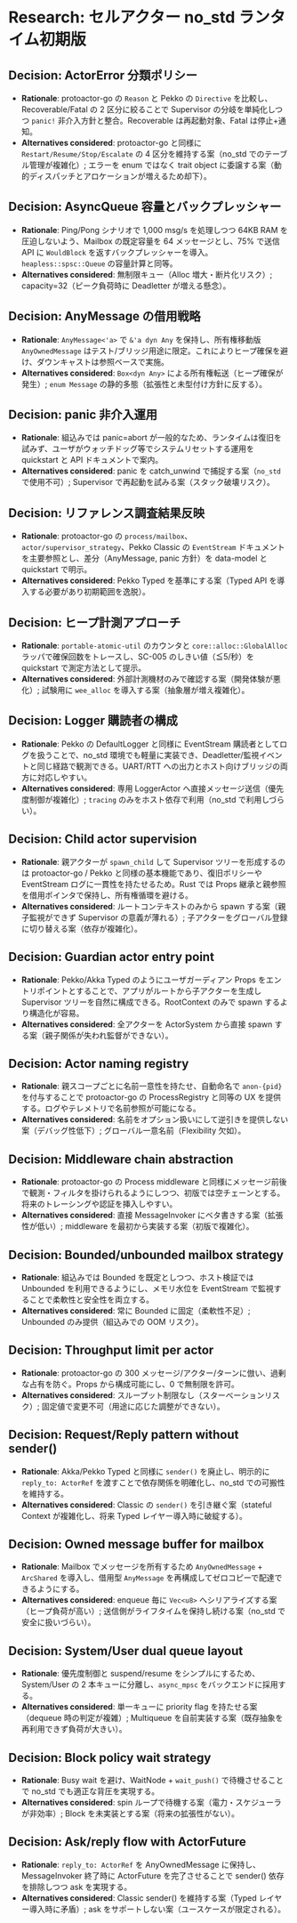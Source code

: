 # Research: セルアクター no_std ランタイム初期版

## Decision: ActorError 分類ポリシー
- **Rationale**: protoactor-go の `Reason` と Pekko の `Directive` を比較し、Recoverable/Fatal の 2 区分に絞ることで Supervisor の分岐を単純化しつつ `panic!` 非介入方針と整合。Recoverable は再起動対象、Fatal は停止+通知。  
- **Alternatives considered**: protoactor-go と同様に `Restart/Resume/Stop/Escalate` の 4 区分を維持する案（no_std でのテーブル管理が複雑化）; エラーを enum ではなく trait object に委譲する案（動的ディスパッチとアロケーションが増えるため却下）。

## Decision: AsyncQueue 容量とバックプレッシャー
- **Rationale**: Ping/Pong シナリオで 1,000 msg/s を処理しつつ 64KB RAM を圧迫しないよう、Mailbox の既定容量を 64 メッセージとし、75% で送信 API に `WouldBlock` を返すバックプレッシャーを導入。`heapless::spsc::Queue` の容量計算と同等。  
- **Alternatives considered**: 無制限キュー（Alloc 増大・断片化リスク）; capacity=32（ピーク負荷時に Deadletter が増える懸念）。

## Decision: AnyMessage の借用戦略
- **Rationale**: `AnyMessage<'a>` で `&'a dyn Any` を保持し、所有権移動版 `AnyOwnedMessage` はテスト/ブリッジ用途に限定。これによりヒープ確保を避け、ダウンキャストは参照ベースで実施。  
- **Alternatives considered**: `Box<dyn Any>` による所有権転送（ヒープ確保が発生）; `enum Message` の静的多態（拡張性と未型付け方針に反する）。

## Decision: panic 非介入運用
- **Rationale**: 組込みでは panic=abort が一般的なため、ランタイムは復旧を試みず、ユーザがウォッチドッグ等でシステムリセットする運用を quickstart と API ドキュメントで案内。  
- **Alternatives considered**: panic を catch_unwind で捕捉する案（`no_std` で使用不可）; Supervisor で再起動を試みる案（スタック破壊リスク）。

## Decision: リファレンス調査結果反映
- **Rationale**: protoactor-go の `process/mailbox`、`actor/supervisor_strategy`、Pekko Classic の `EventStream` ドキュメントを主要参照とし、差分（AnyMessage, panic 方針）を data-model と quickstart で明示。  
- **Alternatives considered**: Pekko Typed を基準にする案（Typed API を導入する必要があり初期範囲を逸脱）。

## Decision: ヒープ計測アプローチ
- **Rationale**: `portable-atomic-util` のカウンタと `core::alloc::GlobalAlloc` ラッパで確保回数をトレースし、SC-005 のしきい値（≦5/秒）を quickstart で測定方法として提示。  
- **Alternatives considered**: 外部計測機材のみで確認する案（開発体験が悪化）; 試験用に `wee_alloc` を導入する案（抽象層が増え複雑化）。

## Decision: Logger 購読者の構成
- **Rationale**: Pekko の DefaultLogger と同様に EventStream 購読者としてログを扱うことで、no_std 環境でも軽量に実装でき、Deadletter/監視イベントと同じ経路で観測できる。UART/RTT への出力とホスト向けブリッジの両方に対応しやすい。  
- **Alternatives considered**: 専用 LoggerActor へ直接メッセージ送信（優先度制御が複雑化）; `tracing` のみをホスト依存で利用（no_std で利用しづらい）。

## Decision: Child actor supervision
- **Rationale**: 親アクターが `spawn_child` して Supervisor ツリーを形成するのは protoactor-go / Pekko と同様の基本機能であり、復旧ポリシーや EventStream ログに一貫性を持たせるため。Rust では Props 継承と親参照を借用ポインタで保持し、所有権循環を避ける。  
- **Alternatives considered**: ルートコンテキストのみから spawn する案（親子監視ができず Supervisor の意義が薄れる）; 子アクターをグローバル登録に切り替える案（依存が複雑化）。

## Decision: Guardian actor entry point
- **Rationale**: Pekko/Akka Typed のようにユーザガーディアン Props をエントリポイントとすることで、アプリがルートから子アクターを生成し Supervisor ツリーを自然に構成できる。RootContext のみで spawn するより構造化が容易。  
- **Alternatives considered**: 全アクターを ActorSystem から直接 spawn する案（親子関係が失われ監督ができない）。

## Decision: Actor naming registry
- **Rationale**: 親スコープごとに名前一意性を持たせ、自動命名で `anon-{pid}` を付与することで protoactor-go の ProcessRegistry と同等の UX を提供する。ログやテレメトリで名前参照が可能になる。  
- **Alternatives considered**: 名前をオプション扱いにして逆引きを提供しない案（デバッグ性低下）; グローバル一意名前（Flexibility 欠如）。

## Decision: Middleware chain abstraction
- **Rationale**: protoactor-go の Process middleware と同様にメッセージ前後で観測・フィルタを掛けられるようにしつつ、初版では空チェーンとする。将来のトレーシングや認証を挿入しやすい。  
- **Alternatives considered**: 直接 MessageInvoker にベタ書きする案（拡張性が低い）; middleware を最初から実装する案（初版で複雑化）。

## Decision: Bounded/unbounded mailbox strategy
- **Rationale**: 組込みでは Bounded を既定としつつ、ホスト検証では Unbounded を利用できるようにし、メモリ水位を EventStream で監視することで柔軟性と安全性を両立する。  
- **Alternatives considered**: 常に Bounded に固定（柔軟性不足）; Unbounded のみ提供（組込みでの OOM リスク）。

## Decision: Throughput limit per actor
- **Rationale**: protoactor-go の 300 メッセージ/アクター/ターンに倣い、過剰な占有を防ぐ。Props から構成可能にし、0 で無制限を許可。  
- **Alternatives considered**: スループット制限なし（スターべーションリスク）; 固定値で変更不可（用途に応じた調整ができない）。

## Decision: Request/Reply pattern without sender()
- **Rationale**: Akka/Pekko Typed と同様に `sender()` を廃止し、明示的に `reply_to: ActorRef` を渡すことで依存関係を明確化し、no_std での可搬性を維持する。  
- **Alternatives considered**: Classic の `sender()` を引き継ぐ案（stateful Context が複雑化し、将来 Typed レイヤー導入時に破綻する）。

## Decision: Owned message buffer for mailbox
- **Rationale**: Mailbox でメッセージを所有するため `AnyOwnedMessage` + `ArcShared` を導入し、借用型 `AnyMessage` を再構成してゼロコピーで配達できるようにする。  
- **Alternatives considered**: enqueue 毎に `Vec<u8>` へシリアライズする案（ヒープ負荷が高い）; 送信側がライフタイムを保持し続ける案（no_std で安全に扱いづらい）。

## Decision: System/User dual queue layout
- **Rationale**: 優先度制御と suspend/resume をシンプルにするため、System/User の 2 本キューに分離し、`async_mpsc` をバックエンドに採用する。  
- **Alternatives considered**: 単一キューに priority flag を持たせる案（dequeue 時の判定が複雑）; Multiqueue を自前実装する案（既存抽象を再利用できず負荷が大きい）。

## Decision: Block policy wait strategy
- **Rationale**: Busy wait を避け、WaitNode + `wait_push()` で待機させることで no_std でも適正な背圧を実現する。  
- **Alternatives considered**: spin ループで待機する案（電力・スケジューラが非効率）; Block を未実装とする案（将来の拡張性がない）。

## Decision: Ask/reply flow with ActorFuture
- **Rationale**: `reply_to: ActorRef` を AnyOwnedMessage に保持し、MessageInvoker 終了時に ActorFuture を完了させることで sender() 依存を排除しつつ ask を実現する。  
- **Alternatives considered**: Classic sender() を維持する案（Typed レイヤー導入時に矛盾）; ask をサポートしない案（ユースケースが限定される）。
